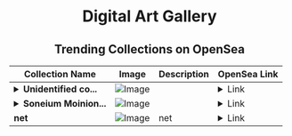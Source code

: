 <div align="center">

# Digital Art Gallery

## Trending Collections on OpenSea

| Collection Name                       | Image                                                                                     | Description                       | OpenSea Link                                                                                          |
|---------------------------------------|-------------------------------------------------------------------------------------------|-----------------------------------|--------------------------------------------------------------------------------------------------------|
| **<details><summary>Unidentified co...</summary>Unidentified contract c338f524-4c48-493c-bb80-fbb930137a80</details>** | ![Image](https://i.seadn.io/s/raw/files/d929e51742535036abe40aa04aff9035.webp?w=500&auto=format?w=200&auto=format) |  | <details><summary>Link</summary>[Unidentified contract c338f524-4c48-493c-bb80-fbb930137a80](https://opensea.io/collection/unidentified-contract-c338f524-4c48-493c-bb80-fbb9)</details> |
| **<details><summary>Soneium Moinion...</summary>Soneium Moiniona</details>** | ![Image](https://i.seadn.io/s/raw/files/6d878dbff507a6d9b8897d229dfa8259.jpg?w=500&auto=format?w=200&auto=format) |  | <details><summary>Link</summary>[Soneium Moiniona](https://opensea.io/collection/soneium-moiniona)</details> |
| **net** | ![Image](https://i.seadn.io/s/raw/files/22bfbba3f0e82c9c3a4aca5b0bb37a7b.webp?w=500&auto=format?w=200&auto=format) | net | <details><summary>Link</summary>[net](https://opensea.io/collection/net-32)</details> |

</div>